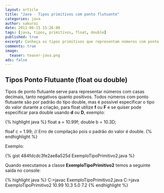 ```yaml
---
layout: article
title: "Java - Tipos primitivos com ponto flutuante"
categories: java
author: sakurai
date: 2011-06-15 15:26:00
tags: [java, tipos, primitivos, float, double]
published: true
excerpt: Conheça os tipos primitivos que representam números com ponto flutuante no Java.
comments: true
image:
  teaser: teaser-java.png
ads: false
---
```


## Tipos Ponto Flutuante (float ou double)

Tipos de ponto flutuante serve para representar números com casas decimais, tanto negativos quanto positivos. Todos números com ponto flutuante são por padrão do tipo double, mas é possível especificar o tipo do valor durante a criação, para float utilize **f** ou **F** e se quiser pode especificar para double usando **d** ou **D**, exemplo:

{% highlight java %}
float a = 10.99f;
double b = 10.3D;

floaf c = 1.99; // Erro de compilação pois o padrão do valor é double.
{% endhighlight %}

Exemplo:

{% gist 484fdcdc3fe2ae8a525d ExemploTipoPrimitivo2.java %}

Quando executamos a classe **ExemploTipoPrimitivo2** temos a seguinte saída no console:

{% highlight java %}
C:\>javac ExemploTipoPrimitivo2.java
C:\>java ExemploTipoPrimitivo2
10.99
10.3
5.0
7.2
{% endhighlight %}
